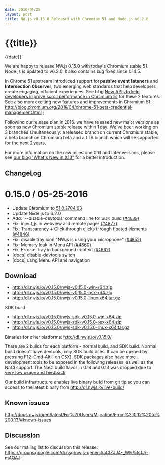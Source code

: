 ```yaml
---
date: 2016/05/25
layout: post
title: NW.js v0.15.0 Released with Chromium 51 and Node.js v6.2.0
---
```


# {{title}}
{{date}}

We are happy to release NW.js 0.15.0 with today's Chromium stable 51. Node.js is updated to v6.2.0. It also contains bug fixes since 0.14.5.

In Chrome 51 upstream introduced support for **passive event listeners** and **Intersection Observer**, two emerging web standards that help developers create engaging, efficient experiences. See blog [New APIs to help developers improve scroll performance in Chromium 51](http://blog.chromium.org/2016/05/new-apis-to-help-developers-improve.html) for these 2 features. See also more exciting new features and improvements in Chromium 51: http://blog.chromium.org/2016/04/chrome-51-beta-credential-management.html ;

Following our release plan in 2016, we have released new major versions as soon as new Chromium stable release within 1 day. We've been working on 3 branches simultaneously: a released branch on current Chromium stable, a beta branch on Chromium beta and a LTS branch which will be supported for the next 2 years.

For more information on the new milestone 0.13 and later versions, please see [our blog "What's New in 0.13"](/blog/whats-new-in-0.13) for a better introduction.

## ChangeLog

0.15.0 / 05-25-2016
===================
- Update Chromium to [51.0.2704.63](http://googlechromereleases.blogspot.com/2016/05/stable-channel-update_25.html)
- Update Node.js to 6.2.0
- Add: '--disable-devtools' command line for SDK build [(#4839)](https://github.com/nwjs/nw.js/issues/4839)
- Fix: inject_js in webview and remote pages [(#4877)](https://github.com/nwjs/nw.js/issues/4877)
- Fix: Transparency + Click-through clicks through floated elements [(#4846)](https://github.com/nwjs/nw.js/issues/4846)
- Fix: disable tray icon "NW.js is using your microphone" [(#4852)](https://github.com/nwjs/nw.js/issues/4852)
- Fix: Memory leak in Menu API [(#4860)](https://github.com/nwjs/nw.js/issues/4860)
- Fix: Error in Tray in background context [(#4862)](https://github.com/nwjs/nw.js/issues/4862)
- [docs] disable-devtools switch
- [docs] using Menu API and navigation

## Download 

* http://dl.nwjs.io/v0.15.0/nwjs-v0.15.0-win-x64.zip 
* http://dl.nwjs.io/v0.15.0/nwjs-v0.15.0-osx-x64.zip 
* http://dl.nwjs.io/v0.15.0/nwjs-v0.15.0-linux-x64.tar.gz 

SDK build: 
* http://dl.nwjs.io/v0.15.0/nwjs-sdk-v0.15.0-win-x64.zip 
* http://dl.nwjs.io/v0.15.0/nwjs-sdk-v0.15.0-osx-x64.zip 
* http://dl.nwjs.io/v0.15.0/nwjs-sdk-v0.15.0-linux-x64.tar.gz 

Binaries for other platforms: http://dl.nwjs.io/v0.15.0/ 

There are 2 builds for each platform - normal build, and SDK build. Normal build doesn't have devtools, only SDK build does. lt can be opened by pressing F12 (Cmd-Alt-I on OSX). SDK packages also have more development tools to be exposed in the following releases, as well as the NaCl support. The NaCl build flavor in 0.14 and 0.13 was dropped due to [very low usage and feedback](https://groups.google.com/d/msg/nwjs-general/uyNwqEPowd0/RfIDu1EIBQAJ)

Our build infrastructure enables live binary build from git tip so you can access to the latest binary from http://dl.nwjs.io/live-build/ 

## Known issues 
 
http://docs.nwjs.io/en/latest/For%20Users/Migration/From%200.12%20to%200.13/#known-issues

## Discussion

See our mailing list to discuss on this release: https://groups.google.com/d/msg/nwjs-general/aCIZJJ4-_WM/5ts1Jr-mAQAJ